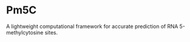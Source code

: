 # Pm5C
A lightweight computational framework for accurate prediction of RNA 5-methylcytosine sites.
